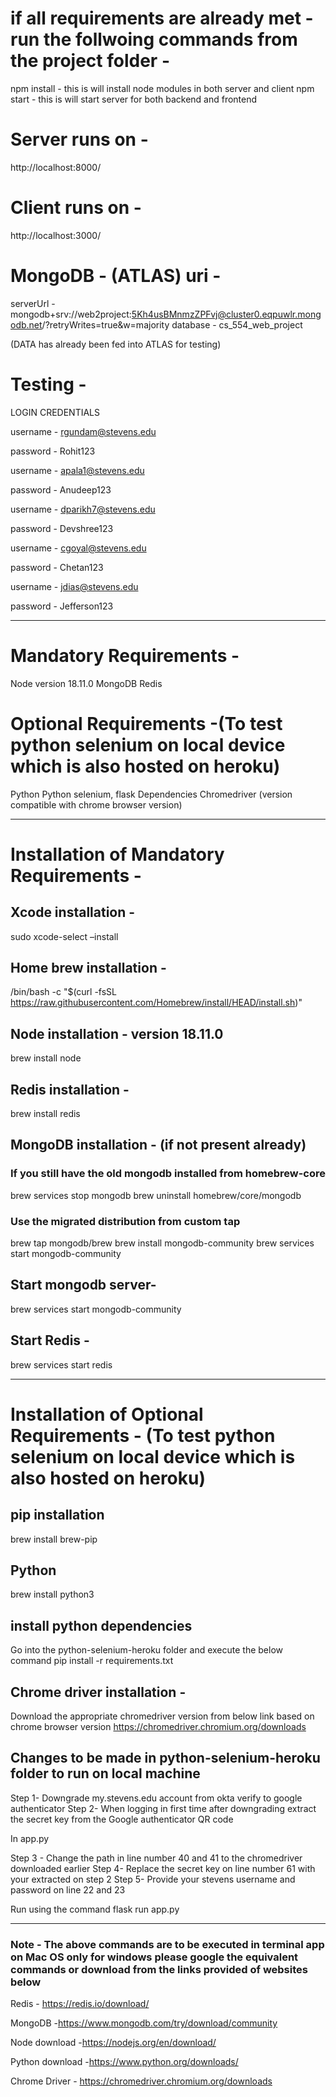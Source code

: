 # if all requirements are already met - run the follwoing commands from the project folder -

npm install - this is will install node modules in both server and client
npm start - this is will start server for both backend and frontend

# Server runs on -
http://localhost:8000/

# Client runs on -
http://localhost:3000/

# MongoDB - (ATLAS) uri -

serverUrl - mongodb+srv://web2project:5Kh4usBMnmzZPFvj@cluster0.eqpuwlr.mongodb.net/?retryWrites=true&w=majority
database - cs_554_web_project

(DATA has already been fed into ATLAS for testing)

# Testing - 
LOGIN CREDENTIALS

username - rgundam@stevens.edu

password - Rohit123


username - apala1@stevens.edu

password - Anudeep123


username - dparikh7@stevens.edu

password - Devshree123


username - cgoyal@stevens.edu

password - Chetan123

username - jdias@stevens.edu

password - Jefferson123


----------------------------------------------------------

# Mandatory Requirements - 

Node version 18.11.0
MongoDB
Redis

# Optional Requirements -(To test python selenium on local device which is also hosted on heroku) 

Python
Python selenium, flask Dependencies
Chromedriver (version compatible with chrome browser version)

----------------------------------------------------------

# Installation of Mandatory Requirements - 

## Xcode installation -

sudo xcode-select –install

## Home brew installation -

/bin/bash -c "$(curl -fsSL https://raw.githubusercontent.com/Homebrew/install/HEAD/install.sh)"

## Node installation - version 18.11.0

brew install node

## Redis installation -

brew install redis

## MongoDB installation - (if not present already)
### If you still have the old mongodb installed from homebrew-core

brew services stop mongodb
brew uninstall homebrew/core/mongodb

### Use the migrated distribution from custom tap

brew tap mongodb/brew
brew install mongodb-community
brew services start mongodb-community

## Start mongodb server-

brew services start mongodb-community

## Start Redis -

brew services start redis

----------------------------------------------------------

# Installation of Optional Requirements - (To test python selenium on local device which is also hosted on heroku)

## pip installation 
brew install brew-pip

## Python

brew install python3

## install python dependencies 

Go into the python-selenium-heroku folder and execute the below command 
pip install -r requirements.txt

## Chrome driver installation -

Download the appropriate chromedriver version from below link based on chrome browser version
https://chromedriver.chromium.org/downloads

## Changes to be made in python-selenium-heroku folder to run on local machine

Step 1- Downgrade my.stevens.edu account from okta verify to google authenticator
Step 2- When logging in first time after downgrading extract the secret key from the Google authenticator QR code

In app.py

Step 3 - Change the path in line number 40 and 41 to the chromedriver downloaded earlier
Step 4- Replace the secret key on line number 61 with your extracted on step 2
Step 5- Provide your stevens username and password on line 22 and 23 

Run using the command flask run app.py

----------------------------------------------------------


### Note - The above commands are to be executed in terminal app on Mac OS only for windows please google the equivalent commands or download from the links provided of websites below

Redis - https://redis.io/download/

MongoDB -https://www.mongodb.com/try/download/community

Node download -https://nodejs.org/en/download/

Python download -https://www.python.org/downloads/

Chrome Driver - https://chromedriver.chromium.org/downloads

